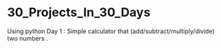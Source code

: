 # 30_Projects_In_30_Days
Using python
 Day 1 : Simple calculator that (add/subtract/multiply/divide) two numbers .
